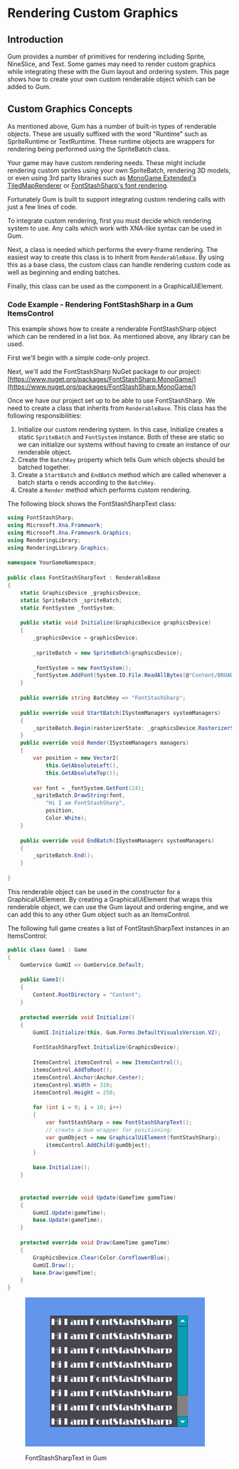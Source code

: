 # Rendering Custom Graphics

## Introduction

Gum provides a number of primitives for rendering including Sprite, NineSlice, and Text. Some games may need to render custom graphics while integrating these with the Gum layout and ordering system. This page shows how to create your own custom renderable object which can be added to Gum.

## Custom Graphics Concepts

As mentioned above, Gum has a number of built-in types of renderable objects. These are usually suffixed with the word "Runtime" such as SpriteRuntime or TextRuntime. These runtime objects are wrappers for rendering being performed using the SpriteBatch class.

Your game may have custom rendering needs. These might include rendering custom sprites using your own SpriteBatch, rendering 3D models, or even using 3rd party libraries such as [MonoGame Extended's TiledMapRenderer](https://www.monogameextended.net/docs/features/tiled/) or [FontStashSharp's font rendering](https://github.com/FontStashSharp/FontStashSharp/wiki/Using-FontStashSharp-in-MonoGame-or-FNA).

Fortunately Gum is built to support integrating custom rendering calls with just a few lines of code.

To integrate custom rendering, first you must decide which rendering system to use. Any calls which work with XNA-like syntax can be used in Gum.

Next, a class is needed which performs the every-frame rendering. The easiest way to create this class is to inherit from `RenderableBase`. By using this as a base class, the custom class can handle rendering custom code as well as beginning and ending batches.

Finally, this class can be used as the component in a GraphicalUiElement.

### Code Example - Rendering FontStashSharp in a Gum ItemsControl

This example shows how to create a renderable FontStashSharp object which can be rendered in a list box. As mentioned above, any library can be used.

First we'll begin with a simple code-only project.

Next, we'll add the FontStashSharp NuGet package to our project: [https://www.nuget.org/packages/FontStashSharp.MonoGame/](https://www.nuget.org/packages/FontStashSharp.MonoGame/)

Once we have our project set up to be able to use FontStashSharp. We need to create a class that inherits from `RenderableBase`. This class has the following responsibilities:

1. Initialize our custom rendering system. In this case, Initialize creates a static `SpriteBatch` and `FontSystem` instance. Both of these are static so we can initialize our systems without having to create an instance of our renderable object.
2. Create the `BatchKey` property which tells Gum which objects should be batched together.
3. Create a `StartBatch` and `EndBatch` method which are called whenever a batch starts o rends according to the `BatchKey`.
4. Create a `Render` method which performs custom rendering.

The following block shows the FontStashSharpText class:

```csharp
using FontStashSharp;
using Microsoft.Xna.Framework;
using Microsoft.Xna.Framework.Graphics;
using RenderingLibrary;
using RenderingLibrary.Graphics;

namespace YourGameNamespace;

public class FontStashSharpText : RenderableBase
{
    static GraphicsDevice _graphicsDevice;
    static SpriteBatch _spriteBatch;
    static FontSystem _fontSystem;

    public static void Initialize(GraphicsDevice graphicsDevice)
    {
        _graphicsDevice = graphicsDevice;

        _spriteBatch = new SpriteBatch(graphicsDevice);

        _fontSystem = new FontSystem();
        _fontSystem.AddFont(System.IO.File.ReadAllBytes(@"Content/BROADW.TTF"));
    }

    public override string BatchKey => "FontStashSharp";

    public override void StartBatch(ISystemManagers systemManagers)
    {
        _spriteBatch.Begin(rasterizerState: _graphicsDevice.RasterizerState);
    }
    public override void Render(ISystemManagers managers)
    {
        var position = new Vector2(
            this.GetAbsoluteLeft(), 
            this.GetAbsoluteTop());

        var font = _fontSystem.GetFont(24);
        _spriteBatch.DrawString(font, 
            "Hi I am FontStashSharp", 
            position, 
            Color.White);
    }

    public override void EndBatch(ISystemManagers systemManagers)
    {
        _spriteBatch.End();
    }

}
```

This renderable object can be used in the constructor for a GraphicalUiElement. By creating a GraphicalUiElement that wraps this renderable object, we can use the Gum layout and ordering engine, and we can add this to any other Gum object such as an ItemsControl.

The following full game creates a list of FontStashSharpText instances in an ItemsControl:

```csharp
public class Game1 : Game
{
    GumService GumUI => GumService.Default;

    public Game1()
    {
        Content.RootDirectory = "Content";
    }

    protected override void Initialize()
    {
        GumUI.Initialize(this, Gum.Forms.DefaultVisualsVersion.V2);

        FontStashSharpText.Initialize(GraphicsDevice);

        ItemsControl itemsControl = new ItemsControl();
        itemsControl.AddToRoot();
        itemsControl.Anchor(Anchor.Center);
        itemsControl.Width = 310;
        itemsControl.Height = 250;

        for (int i = 0; i < 10; i++)
        {
            var fontStashSharp = new FontStashSharpText();
            // create a Gum wrapper for positioning:
            var gumObject = new GraphicalUiElement(fontStashSharp);
            itemsControl.AddChild(gumObject);
        }

        base.Initialize();
    }


    protected override void Update(GameTime gameTime)
    {
        GumUI.Update(gameTime);
        base.Update(gameTime);
    }

    protected override void Draw(GameTime gameTime)
    {
        GraphicsDevice.Clear(Color.CornflowerBlue);
        GumUI.Draw();
        base.Draw(gameTime);
    }
}

```

<figure><img src="../../.gitbook/assets/07_06 28 46.gif" alt=""><figcaption><p>FontStashSharpText in Gum</p></figcaption></figure>
